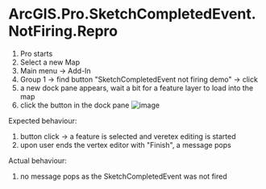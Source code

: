# ArcGIS.Pro.SketchCompletedEvent.NotFiring.Repro

1. Pro starts
2. Select a new Map
3. Main menu -> Add-In
4. Group 1 -> find button "SketchCompletedEvent not firing demo" -> click
5. a new dock pane appears, wait a bit for a feature layer to load into the map
6. click the button in the dock pane
![image](https://github.com/safarviktor/ArcGIS.Pro.SketchCompletedEvent.NotFiring.Repro/assets/31205931/a5f06115-5271-45ec-8f0a-d3f0d5f0d89c)


Expected behaviour:
1. button click -> a feature is selected and veretex editing is started
2. upon user ends the vertex editor with "Finish", a message pops

Actual behaviour:
1. no message pops as the SketchCompletedEvent was not fired
